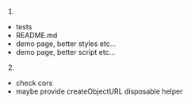 1.
- tests
- README.md
- demo page, better styles etc...
- demo page, better script etc...
2.
- check cors
- maybe provide createObjectURL disposable helper